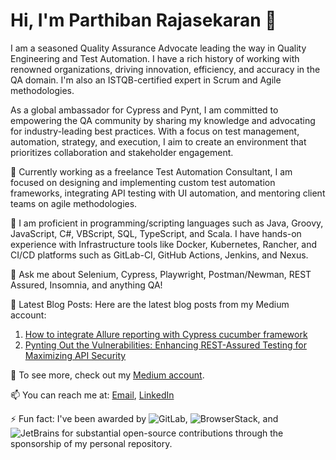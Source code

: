 # Hi, I'm Parthiban Rajasekaran 👋

I am a seasoned Quality Assurance Advocate leading the way in Quality Engineering and Test Automation. I have a rich history of working with renowned organizations, driving innovation, efficiency, and accuracy in the QA domain. I'm also an ISTQB-certified expert in Scrum and Agile methodologies. 

As a global ambassador for Cypress and Pynt, I am committed to empowering the QA community by sharing my knowledge and advocating for industry-leading best practices. With a focus on test management, automation, strategy, and execution, I aim to create an environment that prioritizes collaboration and stakeholder engagement.

🔭 Currently working as a freelance Test Automation Consultant, I am focused on designing and implementing custom test automation frameworks, integrating API testing with UI automation, and mentoring client teams on agile methodologies.

🌱 I am proficient in programming/scripting languages such as Java, Groovy, JavaScript, C#, VBScript, SQL, TypeScript, and Scala. I have hands-on experience with Infrastructure tools like Docker, Kubernetes, Rancher, and CI/CD platforms such as GitLab-CI, GitHub Actions, Jenkins, and Nexus.

💬 Ask me about Selenium, Cypress, Playwright, Postman/Newman, REST Assured, Insomnia, and anything QA!

📝 Latest Blog Posts:
Here are the latest blog posts from my Medium account:
1. [How to integrate Allure reporting with Cypress cucumber framework]([https://medium.com/@rajasekaran.parthiban7/blog-post-1](https://medium.com/@rajasekaran.parthiban7/how-to-integrate-allure-with-cypress-cucumber-framework-88102d89498f))
2. [Pynting Out the Vulnerabilities: Enhancing REST-Assured Testing for Maximizing API Security]([https://medium.com/@rajasekaran.parthiban7/blog-post-2](https://medium.com/@rajasekaran.parthiban7/pynting-out-the-vulnerabilities-enhancing-rest-assured-testing-for-maximizing-api-security-e23361a85050))

🔗 To see more, check out my [Medium account](https://medium.com/@rajasekaran.parthiban7).

📫 You can reach me at: [Email](mailto:rajasekaran.parthiban7@gmail.com), [LinkedIn](https://www.linkedin.com/in/parthiban-rajasekaran)

⚡ Fun fact: I've been awarded by ![GitLab](https://www.google.com/url?sa=i&url=https%3A%2F%2Fabout.gitlab.com%2Fblog%2F2015%2F07%2F03%2Four-new-logo%2F&psig=AOvVaw0luaTuI-vaGizr3cxWM32f&ust=1684841911562000&source=images&cd=vfe&ved=0CBAQjRxqFwoTCIjzmMXriP8CFQAAAAAdAAAAABAE), ![BrowserStack](https://www.google.com/url?sa=i&url=https%3A%2F%2Fwww.stickpng.com%2Fimg%2Ficons-logos-emojis%2Ftech-companies%2Fbrowserstack-full-logo&psig=AOvVaw2SGWDRbwqyFrwOP7I5iRZm&ust=1684841941934000&source=images&cd=vfe&ved=0CBAQjRxqFwoTCMiv88PriP8CFQAAAAAdAAAAABAE), and ![JetBrains](https://www.jetbrains.com/company/brand/img/jetbrains_logo.png) for substantial open-source contributions through the sponsorship of my personal repository.

